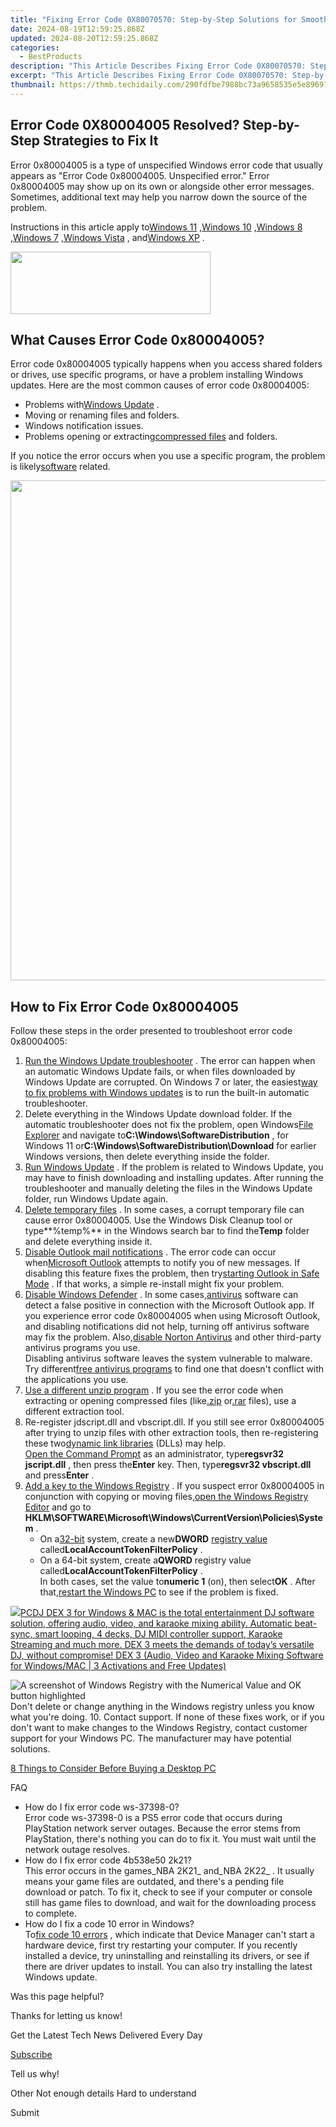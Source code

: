 ```yaml
---
title: "Fixing Error Code 0X80070570: Step-by-Step Solutions for Smooth Operations"
date: 2024-08-19T12:59:25.868Z
updated: 2024-08-20T12:59:25.868Z
categories:
  - BestProducts
description: "This Article Describes Fixing Error Code 0X80070570: Step-by-Step Solutions for Smooth Operations"
excerpt: "This Article Describes Fixing Error Code 0X80070570: Step-by-Step Solutions for Smooth Operations"
thumbnail: https://thmb.techidaily.com/290fdfbe7988bc73a9658535e5e89697be7bda898900fabab3b9425630194609.jpg
---
```


## Error Code 0X80004005 Resolved? Step-by-Step Strategies to Fix It
 Error 0x80004005 is a type of unspecified Windows error code that usually appears as "Error Code 0x80004005\. Unspecified error." Error 0x80004005 may show up on its own or alongside other error messages. Sometimes, additional text may help you narrow down the source of the problem.

 Instructions in this article apply to[Windows 11](https://www.lifewire.com/windows-11-5188930) ,[Windows 10](https://www.lifewire.com/windows-10-2626217) ,[Windows 8](https://www.lifewire.com/windows-8-2626235) ,[Windows 7](https://www.lifewire.com/windows-7-2626265) ,[Windows Vista](https://www.lifewire.com/windows-vista-2626311) , and[Windows XP](https://www.lifewire.com/windows-xp-2626354) .

<!-- affiliate ads begin -->
<a href="https://proteahair.pxf.io/c/5597632/1983634/23621" target="_top" id="1983634"><img src="//a.impactradius-go.com/display-ad/23621-1983634" border="0" alt="" width="320" height="100"/></a><img height="0" width="0" src="https://imp.pxf.io/i/5597632/1983634/23621" style="position:absolute;visibility:hidden;" border="0" />
<!-- affiliate ads end -->
## What Causes Error Code 0x80004005?

 Error code 0x80004005 typically happens when you access shared folders or drives, use specific programs, or have a problem installing Windows updates. Here are the most common causes of error code 0x80004005:

* Problems with[Windows Update](https://www.lifewire.com/what-is-windows-update-2624597) .
* Moving or renaming files and folders.
* Windows notification issues.
* Problems opening or extracting[compressed files](https://www.lifewire.com/what-is-a-compressed-file-2625829) and folders.

 If you notice the error occurs when you use a specific program, the problem is likely[software](https://www.lifewire.com/what-is-software-4153107) related.

<!-- affiliate ads begin -->
<a href="https://aspironcom.sjv.io/c/5597632/1941789/21554" target="_top" id="1941789"><img src="//a.impactradius-go.com/display-ad/21554-1941789" border="0" alt="" width="650" height="800"/></a><img height="0" width="0" src="https://imp.pxf.io/i/5597632/1941789/21554" style="position:absolute;visibility:hidden;" border="0" />
<!-- affiliate ads end -->
## How to Fix Error Code 0x80004005

 Follow these steps in the order presented to troubleshoot error code 0x80004005:

1. [Run the Windows Update troubleshooter](https://support.microsoft.com/help/4027322/windows-update-troubleshooter) . The error can happen when an automatic Windows Update fails, or when files downloaded by Windows Update are corrupted. On Windows 7 or later, the easiest[way to fix problems with Windows updates](https://www.lifewire.com/how-to-fix-problems-caused-by-windows-updates-2625775) is to run the built-in automatic troubleshooter.
2. Delete everything in the Windows Update download folder. If the automatic troubleshooter does not fix the problem, open Windows[File Explorer](https://www.lifewire.com/what-is-a-file-manager-4589189) and navigate to**C:\\Windows\\SoftwareDistribution** , for Windows 11 or**C:\\Windows\\SoftwareDistribution\\Download** for earlier Windows versions, then delete everything inside the folder.
3. [Run Windows Update](https://www.lifewire.com/how-to-check-for-install-windows-updates-2624596) . If the problem is related to Windows Update, you may have to finish downloading and installing updates. After running the troubleshooter and manually deleting the files in the Windows Update folder, run Windows Update again.
4. [Delete temporary files](https://www.lifewire.com/how-to-delete-temporary-files-in-windows-2624709) . In some cases, a corrupt temporary file can cause error 0x80004005\. Use the Windows Disk Cleanup tool or type**%temp%** in the Windows search bar to find the**Temp** folder and delete everything inside it.
5. [Disable Outlook mail notifications](https://www.lifewire.com/configure-outlook-email-notifications-1173647) . The error code can occur when[Microsoft Outlook](https://www.lifewire.com/microsoft-outlook-4164620) attempts to notify you of new messages. If disabling this feature fixes the problem, then try[starting Outlook in Safe Mode](https://www.lifewire.com/outlook-safe-mode-4164302) . If that works, a simple re-install might fix your problem.
6. [Disable Windows Defender](https://www.lifewire.com/turn-off-windows-defender-4165378) . In some cases,[antivirus](https://www.lifewire.com/what-is-antivirus-software-152947) software can detect a false positive in connection with the Microsoft Outlook app. If you experience error code 0x80004005 when using Microsoft Outlook, and disabling notifications did not help, turning off antivirus software may fix the problem. Also,[disable Norton Antivirus](https://www.lifewire.com/disable-norton-antivirus-4589389) and other third-party antivirus programs you use.  
 Disabling antivirus software leaves the system vulnerable to malware. Try different[free antivirus programs](https://www.lifewire.com/best-free-antivirus-software-4151895) to find one that doesn't conflict with the applications you use.
7. [Use a different unzip program](https://www.lifewire.com/free-unzip-programs-1356643) . If you see the error code when extracting or opening compressed files (like[.zip](https://www.lifewire.com/zip-file-2622675) or[.rar](https://www.lifewire.com/rar-file-2622216) files), use a different extraction tool.
8. Re-register jdscript.dll and vbscript.dll. If you still see error 0x80004005 after trying to unzip files with other extraction tools, then re-registering these two[dynamic link libraries](https://www.lifewire.com/what-is-a-dll-file-2625852) (DLLs) may help.  
[Open the Command Prompt](https://www.lifewire.com/how-to-open-command-prompt-2618089) as an administrator, type**regsvr32 jscript.dll** , then press the**Enter** key. Then, type**regsvr32 vbscript.dll** and press**Enter** .
9. [Add a key to the Windows Registry](https://www.lifewire.com/how-to-add-change-delete-registry-keys-values-2625145) . If you suspect error 0x80004005 in conjunction with copying or moving files,[open the Windows Registry Editor](https://www.lifewire.com/how-to-open-registry-editor-2625150) and go to **HKLM\\SOFTWARE\\Microsoft\\Windows\\CurrentVersion\\Policies\\System** .  
   * On a[32-bit](https://www.lifewire.com/32-bit-64-bit-2624554) system, create a new**DWORD** [registry value](https://www.lifewire.com/what-is-a-registry-value-2626042) called**LocalAccountTokenFilterPolicy** .  
   * On a 64-bit system, create a**QWORD** registry value called**LocalAccountTokenFilterPolicy** .  
 In both cases, set the value to**numeric 1** (on), then select**OK** . After that,[restart the Windows PC](https://www.lifewire.com/how-to-reboot-a-computer-2624568) to see if the problem is fixed.  
<!-- affiliate ads begin -->
<a href="https://shop.pcdj.com/order/checkout.php?PRODS=4698824&QTY=1&AFFILIATE=108875&CART=1"> <img src="https://secure.avangate.com/images/merchant/47f4b6321e9fd8e8f7326a6adc1a7c1e/products/dex3pro-screenshot-homepage.png" border="0">PCDJ DEX 3 for Windows & MAC is the total entertainment DJ software solution, offering audio, video, and karaoke mixing ability. Automatic beat-sync, smart looping, 4 decks, DJ MIDI controller support, Karaoke Streaming and much more. 
DEX 3 meets the demands of today’s versatile DJ, without compromise! 
DEX 3 (Audio, Video and Karaoke Mixing Software for Windows/MAC | 3 Activations and Free Updates)</a>
<!-- affiliate ads end -->
![A screenshot of Windows Registry with the Numerical Value and OK button highlighted](https://www.lifewire.com/thmb/OqNevLWWV50Z3qSb36MeYz61-8Y=/1500x0/filters:no_upscale():max_bytes(150000):strip_icc():format(webp)/001-how-to-fix-error-code-0x80004005-4689559-7b5e14fd0ef942718355465faefbcb77.jpg)  
 Don't delete or change anything in the Windows registry unless you know what you're doing.
10. Contact support. If none of these fixes work, or if you don't want to make changes to the Windows Registry, contact customer support for your Windows PC. The manufacturer may have potential solutions.

[8 Things to Consider Before Buying a Desktop PC](https://www.lifewire.com/best-desktop-pcs-4045927)

 FAQ

* How do I fix error code ws-37398-0?  
 Error code ws-37398-0 is a PS5 error code that occurs during PlayStation network server outages. Because the error stems from PlayStation, there's nothing you can do to fix it. You must wait until the network outage resolves.
* How do I fix error code 4b538e50 2k21?  
 This error occurs in the games_NBA 2K21_ and_NBA 2K22_ . It usually means your game files are outdated, and there's a pending file download or patch. To fix it, check to see if your computer or console still has game files to download, and wait for the downloading process to complete.
* How do I fix a code 10 error in Windows?  
 To[fix code 10 errors](https://www.lifewire.com/how-to-fix-code-10-errors-2623181) , which indicate that Device Manager can't start a hardware device, first try restarting your computer. If you recently installed a device, try uninstalling and reinstalling its drivers, or see if there are driver updates to install. You can also try installing the latest Windows update.

Was this page helpful?

Thanks for letting us know!

 Get the Latest Tech News Delivered Every Day

[Subscribe](https://www.lifewire.com/#)

Tell us why!

 Other  Not enough details  Hard to understand

 Submit

<ins class="adsbygoogle"
     style="display:block"
     data-ad-format="autorelaxed"
     data-ad-client="ca-pub-7571918770474297"
     data-ad-slot="1223367746"></ins>



<ins class="adsbygoogle"
     style="display:block"
     data-ad-client="ca-pub-7571918770474297"
     data-ad-slot="8358498916"
     data-ad-format="auto"
     data-full-width-responsive="true"></ins>


